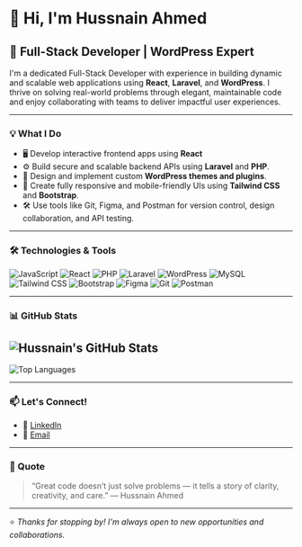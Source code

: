 # 👋 Hi, I'm Hussnain Ahmed

## 🚀 Full-Stack Developer | WordPress Expert

I'm a dedicated Full-Stack Developer with experience in building dynamic and scalable web applications using **React**, **Laravel**, and **WordPress**. I thrive on solving real-world problems through elegant, maintainable code and enjoy collaborating with teams to deliver impactful user experiences.

---

### 💡 What I Do

- 🖥️ Develop interactive frontend apps using **React**
- ⚙️ Build secure and scalable backend APIs using **Laravel** and **PHP**.
- 🎨 Design and implement custom **WordPress themes and plugins**.
- 📱 Create fully responsive and mobile-friendly UIs using **Tailwind CSS** and **Bootstrap**.
- 🛠️ Use tools like Git, Figma, and Postman for version control, design collaboration, and API testing.

---

### 🛠️ Technologies & Tools

![JavaScript](https://img.shields.io/badge/-JavaScript-F7DF1E?logo=javascript&logoColor=black&style=flat)
![React](https://img.shields.io/badge/-React-61DAFB?logo=react&logoColor=black&style=flat)
![PHP](https://img.shields.io/badge/-PHP-777BB4?logo=php&logoColor=white&style=flat)
![Laravel](https://img.shields.io/badge/-Laravel-FF2D20?logo=laravel&logoColor=white&style=flat)
![WordPress](https://img.shields.io/badge/-WordPress-21759B?logo=wordpress&logoColor=white&style=flat)
![MySQL](https://img.shields.io/badge/-MySQL-4479A1?logo=mysql&logoColor=white&style=flat)
![Tailwind CSS](https://img.shields.io/badge/-Tailwind_CSS-38B2AC?logo=tailwind-css&logoColor=white&style=flat)
![Bootstrap](https://img.shields.io/badge/-Bootstrap-563D7C?logo=bootstrap&logoColor=white&style=flat)
![Figma](https://img.shields.io/badge/-Figma-F24E1E?logo=figma&logoColor=white&style=flat)
![Git](https://img.shields.io/badge/-Git-F05032?logo=git&logoColor=white&style=flat)
![Postman](https://img.shields.io/badge/-Postman-FF6C37?logo=postman&logoColor=white&style=flat)

---

### 📊 GitHub Stats

![Hussnain's GitHub Stats](https://github-readme-stats.vercel.app/api?username=hussnain-143&show_icons=true&theme=radical)
-
![Top Languages](https://github-readme-stats.vercel.app/api/top-langs/?username=hussnain-143&layout=compact&theme=radical)

---

### 📫 Let's Connect!

- 🔗 [LinkedIn](https://www.linkedin.com/in/hussnain-ahmed143/)
- 📧 [Email](mailto:hussnainahmed143@gmail.com)

---

### 💭 Quote

>“Great code doesn’t just solve problems — it tells a story of clarity, creativity, and care.” — Hussnain Ahmed

---

⭐ *Thanks for stopping by! I'm always open to new opportunities and collaborations.*
